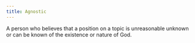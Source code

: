 ```yaml
---
title: Agnostic
---
```

A person who believes that a position on a topic is unreasonable  unknown or can be known of the existence or nature of God.
